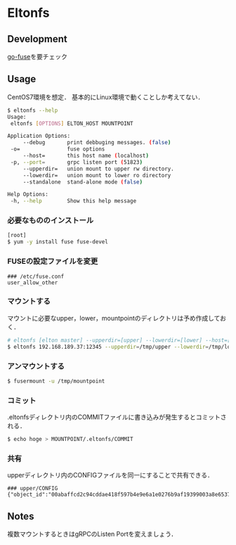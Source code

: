 # Eltonfs

## Development

[go-fuse](https://github.com/hanwen/go-fuse)を要チェック

## Usage

CentOS7環境を想定．
基本的にLinux環境で動くことしか考えてない．

```bash
$ eltonfs --help
Usage:
 eltonfs [OPTIONS] ELTON_HOST MOUNTPOINT

Application Options:
     --debug       print debbuging messages. (false)
 -o=               fuse options
     --host=       this host name (localhost)
 -p, --port=       grpc listen port (51823)
     --upperdir=   union mount to upper rw directory.
     --lowerdir=   union mount to lower ro directory
     --standalone  stand-alone mode (false)

Help Options:
 -h, --help        Show this help message
```

### 必要なもののインストール

```bash
[root]
$ yum -y install fuse fuse-devel
```

### FUSEの設定ファイルを変更

```
### /etc/fuse.conf
user_allow_other
```

### マウントする

マウントに必要なupper，lower，mountpointのディレクトリは予め作成しておく．

```bash
# eltonfs [elton master] --upperdir=[upper] --lowerdir=[lower] --host=[this hostname] MOUNTPOINT &
$ eltonfs 192.168.189.37:12345 --upperdir=/tmp/upper --lowerdir=/tmp/lower --host=192.168.189.37 /tmp/mountpoint &
```

### アンマウントする

```bash
$ fusermount -u /tmp/mountpoint
```

### コミット

.eltonfsディレクトリ内のCOMMITファイルに書き込みが発生するとコミットされる．

```bash
$ echo hoge > MOUNTPOINT/.eltonfs/COMMIT
```

### 共有

upperディレクトリ内のCONFIGファイルを同一にすることで共有できる．

```
### upper/CONFIG
{"object_id":"00abaffcd2c94cddae418f597b4e9e6a1e0276b9af19399003a8e65374acb548","version":1,"delegate":"192.168.189.37"}
```

## Notes

複数マウントするときはgRPCのListen Portを変えましょう．
